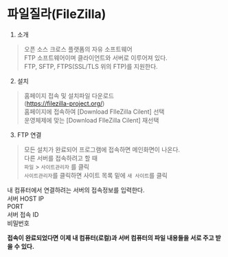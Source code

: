 # 파일질라(FileZilla)

1. 소개
> 오픈 소스 크로스 플랫폼의 자유 소프트웨어  
FTP 소프트웨어이며 클라이언트와 서버로 이루어져 있다.  
FTP, SFTP, FTPS(SSL/TLS 위의 FTP)를 지원한다.  

2. 설치
> 홈페이지 접속 및 설치파일 다운로드  
(https://filezilla-project.org/)  
홈페이지에 접속하여 [Download FIleZilla Cilent] 선택  
운영체제에 맞는 [Download FIleZilla Cilent] 재선택  


3. FTP 연결
> 모든 설치가 완료되어 프로그램에 접속하면 메인화면이 나온다.  
다른 서버를 접속하려고 할 때  
`파일` > `사이트관리자` 를 클릭  
`사이트관리자`를 클릭하면 사이트 목록 밑에 `새 사이트`를 클릭  

내 컴퓨터에서 연결하려는 서버의 접속정보를 입력한다.  
서버 HOST IP  
PORT  
서버 접속 ID  
비밀번호

**접속이 완료되었다면 이제 내 컴퓨터(로컬)과 서버 컴퓨터의 파일 내용들을 서로 주고 받을 수 있다.**


